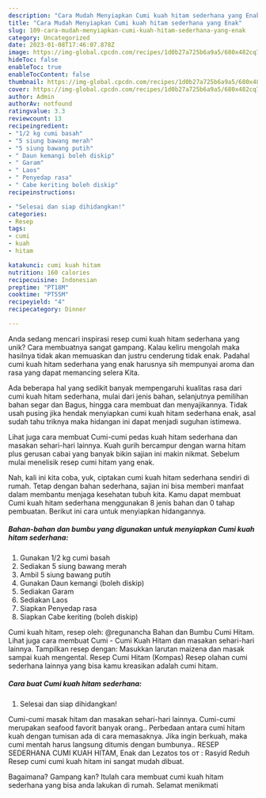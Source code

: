 ```yaml
---
description: "Cara Mudah Menyiapkan Cumi kuah hitam sederhana yang Enak"
title: "Cara Mudah Menyiapkan Cumi kuah hitam sederhana yang Enak"
slug: 109-cara-mudah-menyiapkan-cumi-kuah-hitam-sederhana-yang-enak
category: Uncategorized
date: 2023-01-08T17:46:07.878Z
image: https://img-global.cpcdn.com/recipes/1d0b27a725b6a9a5/680x482cq70/cumi-kuah-hitam-sederhana-foto-resep-utama.jpg
hideToc: false
enableToc: true
enableTocContent: false
thumbnail: https://img-global.cpcdn.com/recipes/1d0b27a725b6a9a5/680x482cq70/cumi-kuah-hitam-sederhana-foto-resep-utama.jpg
cover: https://img-global.cpcdn.com/recipes/1d0b27a725b6a9a5/680x482cq70/cumi-kuah-hitam-sederhana-foto-resep-utama.jpg
author: Admin
authorAv: notfound
ratingvalue: 3.3
reviewcount: 13
recipeingredient:
- "1/2 kg cumi basah"
- "5 siung bawang merah"
- "5 siung bawang putih"
- " Daun kemangi boleh diskip"
- " Garam"
- " Laos"
- " Penyedap rasa"
- " Cabe keriting boleh diskip"
recipeinstructions:

- "Selesai dan siap dihidangkan!"
categories:
- Resep
tags:
- cumi
- kuah
- hitam

katakunci: cumi kuah hitam 
nutrition: 160 calories
recipecuisine: Indonesian
preptime: "PT18M"
cooktime: "PT55M"
recipeyield: "4"
recipecategory: Dinner

---
```





Anda sedang mencari inspirasi resep cumi kuah hitam sederhana yang unik? Cara membuatnya sangat gampang. Kalau keliru mengolah maka hasilnya tidak akan memuaskan dan justru cenderung tidak enak. Padahal cumi kuah hitam sederhana yang enak harusnya sih mempunyai aroma dan rasa yang dapat memancing selera Kita.





Ada beberapa hal yang sedikit banyak mempengaruhi kualitas rasa dari cumi kuah hitam sederhana, mulai dari jenis bahan, selanjutnya pemilihan bahan segar dan Bagus, hingga cara membuat dan menyajikannya. Tidak usah pusing jika hendak menyiapkan cumi kuah hitam sederhana enak,      asal sudah tahu triknya maka hidangan ini dapat menjadi suguhan istimewa.














Lihat juga cara membuat Cumi-cumi pedas kuah hitam sederhana dan masakan sehari-hari lainnya. Kuah gurih bercampur dengan warna hitam plus gerusan cabai yang banyak bikin sajian ini makin nikmat. Sebelum mulai menelisik resep cumi hitam yang enak.






Nah, kali ini kita coba, yuk, ciptakan cumi kuah hitam sederhana sendiri di rumah. Tetap dengan bahan sederhana, sajian ini bisa memberi manfaat dalam membantu menjaga kesehatan tubuh kita. Kamu dapat membuat Cumi kuah hitam sederhana menggunakan 8 jenis bahan dan 0 tahap pembuatan. Berikut ini cara untuk menyiapkan hidangannya.

<!--inarticleads1-->

##### Bahan-bahan dan bumbu yang digunakan untuk menyiapkan Cumi kuah hitam sederhana:

1. Gunakan 1/2 kg cumi basah
1. Sediakan 5 siung bawang merah
1. Ambil 5 siung bawang putih
1. Gunakan  Daun kemangi (boleh diskip)
1. Sediakan  Garam
1. Sediakan  Laos
1. Siapkan  Penyedap rasa
1. Siapkan  Cabe keriting (boleh diskip)


Cumi kuah hitam, resep oleh: @regunancha Bahan dan Bumbu Cumi Hitam. Lihat juga cara membuat Cumi - Cumi Kuah Hitam dan masakan sehari-hari lainnya. Tampilkan resep dengan: Masukkan larutan maizena dan masak sampai kuah mengental. Resep Cumi Hitam (Kompas) Resep olahan cumi sederhana lainnya yang bisa kamu kreasikan adalah cumi hitam. 

<!--inarticleads2-->

##### Cara buat Cumi kuah hitam sederhana:


1. Selesai dan siap dihidangkan!

Cumi-cumi masak hitam dan masakan sehari-hari lainnya. Cumi-cumi merupakan seafood favorit banyak orang.. Perbedaan antara cumi hitam kuah dengan tumisan ada di cara memasaknya. Jika ingin berkuah, maka cumi mentah harus langsung ditumis dengan bumbunya.. RESEP SEDERHANA CUMI KUAH HITAM, Enak dan Lezatos tos от : Rasyid Reduh Resep cumi cumi kuah hitam ini sangat mudah dibuat. 

Bagaimana? Gampang kan? Itulah cara membuat cumi kuah hitam sederhana yang bisa anda lakukan di rumah. Selamat menikmati
